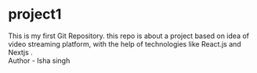 # project1
This is my first Git Repository. this repo is about a project based on idea of video streaming platform, with the help of technologies like React.js and Nextjs . 
<br>
Author - Isha singh
